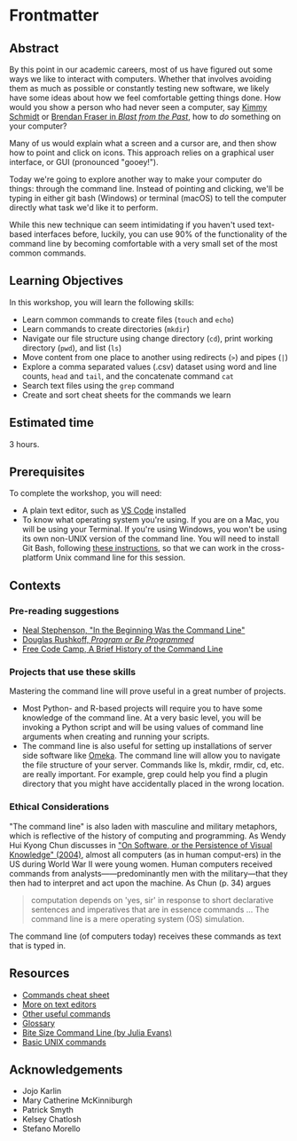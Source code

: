 # Frontmatter

## Abstract

By this point in our academic careers, most of us have figured out some ways we like to interact with computers. Whether that involves avoiding them as much as possible or constantly testing new software, we likely have some ideas about how we feel comfortable getting things done. How would you show a person who had never seen a computer, say [Kimmy Schmidt](https://youtu.be/LIdFa1qLgNQ) or [Brendan Fraser in *Blast from the Past*](https://youtu.be/Xq29uTtKW4M), how to *do* something on your computer?

Many of us would explain what a screen and a cursor are, and then show how to point and click on icons. This approach relies on a graphical user interface, or GUI (pronounced "gooey!").

Today we're going to explore another way to make your computer do things: through the command line. Instead of pointing and clicking, we'll be typing in either git bash (Windows) or terminal (macOS) to tell the computer directly what task we'd like it to perform.

While this new technique can seem intimidating if you haven't used text-based interfaces before, luckily, you can use 90% of the functionality of the command line by becoming comfortable with a very small set of the most common commands.

## Learning Objectives

In this workshop, you will learn the following skills:

- Learn common commands to create files (`touch` and `echo`)
- Learn commands to create directories (`mkdir`)
- Navigate our file structure using change directory (`cd`), print working directory (`pwd`), and list (`ls`)
- Move content from one place to another using redirects (`>`) and pipes (`|`)
- Explore a comma separated values (.csv) dataset using word and line counts, `head` and `tail`, and the concatenate command `cat`
- Search text files using the `grep` command
- Create and sort cheat sheets for the commands we learn

## Estimated time

3 hours.

## Prerequisites

To complete the workshop, you will need:

- A plain text editor, such as [VS Code](https://github.com/GC-DRI/install/blob/master/sections/vscode.md) installed
- To know what operating system you're using. If you are on a Mac, you will be using your Terminal. If you're using Windows, you won't be using its own non-UNIX version of the command line. You will need to install Git Bash, following [these instructions](https://github.com/DHRI-Curriculum/install/blob/master/sections/git.md), so that we can work in the cross-platform Unix command line for this session. 

## Contexts

### Pre-reading suggestions

- [Neal Stephenson, "In the Beginning Was the Command Line"](http://cristal.inria.fr/~weis/info/commandline.html)
- [Douglas Rushkoff, *Program or Be Programmed*](https://rushkoff.com/books/program-or-be-programmed/)
- [Free Code Camp, A Brief History of the Command Line](https://www.freecodecamp.org/news/the-command-line-1fdbc692b3bf/) 

### Projects that use these skills

Mastering the command line will prove useful in a great number of projects. 

- Most Python- and R-based projects will require you to have some knowledge of the command line. At a very basic level, you will be invoking a Python script and will be using values of command line arguments when creating and running your scripts.
- The command line is also useful for setting up installations of server side software like [Omeka](www.omeka.org). The command line will allow you to navigate the file structure of your server. Commands like ls, mkdir, rmdir, cd, etc. are really important. For example, grep could help you find a plugin directory that you might have accidentally placed in the wrong location.


### Ethical Considerations

"The command line" is also laden with masculine and military metaphors, which is reflective of the history of computing and programming. As Wendy Hui Kyong Chun discusses in ["On Software, or the Persistence of Visual Knowledge" (2004)](https://doi.org/10.1162/1526381043320741), almost all computers (as in human comput-ers) in the US during World War II were young women. Human computers received commands from analysts——predominantly men with the military—that they then had to interpret and act upon the machine. As Chun (p. 34) argues

> computation depends on 'yes, sir' in response to short declarative sentences and imperatives that are in essence commands ... The command line is a mere operating system (OS) simulation.

The command line (of computers today) receives these commands as text that is typed in.

## Resources 

- [Commands cheat sheet](sections/12-commands.md)  
- [More on text editors](sections/13-text-editors-ides.md)  
- [Other useful commands](sections/14-other-commands.md)   
- [Glossary](https://github.com/DHRI-Curriculum/glossary/blob/master/sections/command-line.md)
- [Bite Size Command Line (by Julia Evans)](https://jvns.ca/blog/2018/08/05/new-zine--bite-size-command-line/)
- [Basic UNIX commands](http://mally.stanford.edu/~sr/computing/basic-unix.html)

## Acknowledgements

- Jojo Karlin
- Mary Catherine McKinniburgh 
- Patrick Smyth
- Kelsey Chatlosh 
- Stefano Morello
